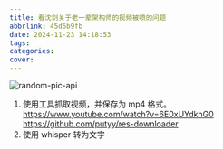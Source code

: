 ```yaml
---
title: 看沈剑关于老一辈架构师的视频被喷的问题
abbrlink: 45d6b9fb
date: 2024-11-23 14:18:53
tags:
categories:
cover:
---
```


![random-pic-api](https://api.dong4j.ink:1024/cover?spm={{spm}})

1. 使用工具抓取视频，并保存为 mp4 格式。 https://www.youtube.com/watch?v=6E0xUYdkhG0 https://github.com/putyy/res-downloader
2. 使用 whisper 转为文字
